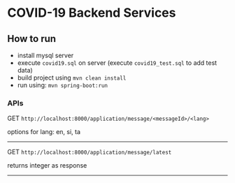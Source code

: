 # COVID-19 Backend Services

## How to run
- install mysql server
- execute `covid19.sql` on server (execute `covid19_test.sql` to add test data)
- build project using `mvn clean install`
- run using: `mvn spring-boot:run`

### APIs 
GET ``http://localhost:8000/application/message/<messageId>/<lang>``

options for lang: en, si, ta

----
GET ``http://localhost:8000/application/message/latest``

returns integer as response

----
